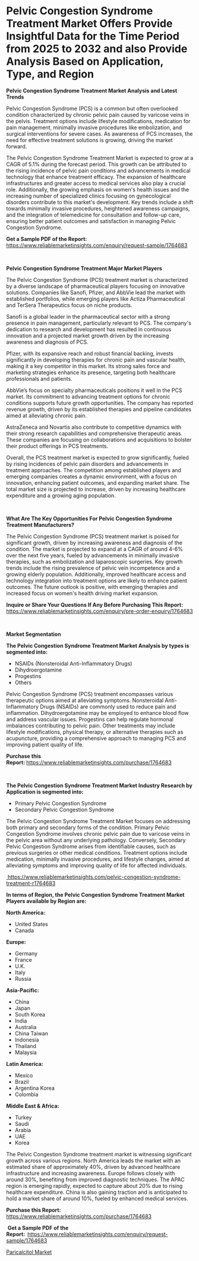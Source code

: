 <p><h1>Pelvic Congestion Syndrome Treatment Market Offers Provide Insightful Data for the Time Period from 2025 to 2032 and also Provide Analysis Based on Application, Type, and Region</h1></p><p><strong>Pelvic Congestion Syndrome Treatment Market Analysis and Latest Trends</strong></p>
<p><p>Pelvic Congestion Syndrome (PCS) is a common but often overlooked condition characterized by chronic pelvic pain caused by varicose veins in the pelvis. Treatment options include lifestyle modifications, medication for pain management, minimally invasive procedures like embolization, and surgical interventions for severe cases. As awareness of PCS increases, the need for effective treatment solutions is growing, driving the market forward.</p><p>The Pelvic Congestion Syndrome Treatment Market is expected to grow at a CAGR of 5.1% during the forecast period. This growth can be attributed to the rising incidence of pelvic pain conditions and advancements in medical technology that enhance treatment efficacy. The expansion of healthcare infrastructures and greater access to medical services also play a crucial role. Additionally, the growing emphasis on women's health issues and the increasing number of specialized clinics focusing on gynecological disorders contribute to this market's development. Key trends include a shift towards minimally invasive procedures, heightened awareness campaigns, and the integration of telemedicine for consultation and follow-up care, ensuring better patient outcomes and satisfaction in managing Pelvic Congestion Syndrome.</p></p>
<p><strong>Get a Sample PDF of the Report:&nbsp;</strong> <a href="https://www.reliablemarketinsights.com/enquiry/request-sample/1764683?utm_campaign=2943&utm_medium=2&utm_source=Github&utm_content=ia&utm_term=08032025&utm_id=pelvic-congestion-syndrome-treatment">https://www.reliablemarketinsights.com/enquiry/request-sample/1764683</a></p>
<p>&nbsp;</p>
<p><strong>Pelvic Congestion Syndrome Treatment Major Market Players</strong></p>
<p><p>The Pelvic Congestion Syndrome (PCS) treatment market is characterized by a diverse landscape of pharmaceutical players focusing on innovative solutions. Companies like Sanofi, Pfizer, and AbbVie lead the market with established portfolios, while emerging players like Actiza Pharmaceutical and TerSera Therapeutics focus on niche products.</p><p>Sanofi is a global leader in the pharmaceutical sector with a strong presence in pain management, particularly relevant to PCS. The company's dedication to research and development has resulted in continuous innovation and a projected market growth driven by the increasing awareness and diagnosis of PCS.</p><p>Pfizer, with its expansive reach and robust financial backing, invests significantly in developing therapies for chronic pain and vascular health, making it a key competitor in this market. Its strong sales force and marketing strategies enhance its presence, targeting both healthcare professionals and patients.</p><p>AbbVie’s focus on specialty pharmaceuticals positions it well in the PCS market. Its commitment to advancing treatment options for chronic conditions supports future growth opportunities. The company has reported revenue growth, driven by its established therapies and pipeline candidates aimed at alleviating chronic pain.</p><p>AstraZeneca and Novartis also contribute to competitive dynamics with their strong research capabilities and comprehensive therapeutic areas. These companies are focusing on collaborations and acquisitions to bolster their product offerings in PCS treatments.</p><p>Overall, the PCS treatment market is expected to grow significantly, fueled by rising incidences of pelvic pain disorders and advancements in treatment approaches. The competition among established players and emerging companies creates a dynamic environment, with a focus on innovation, enhancing patient outcomes, and expanding market share. The total market size is projected to increase, driven by increasing healthcare expenditure and a growing aging population.</p></p>
<p>&nbsp;</p>
<p><strong>What Are The Key Opportunities For Pelvic Congestion Syndrome Treatment Manufacturers?</strong></p>
<p><p>The Pelvic Congestion Syndrome (PCS) treatment market is poised for significant growth, driven by increasing awareness and diagnosis of the condition. The market is projected to expand at a CAGR of around 4-6% over the next five years, fueled by advancements in minimally invasive therapies, such as embolization and laparoscopic surgeries. Key growth trends include the rising prevalence of pelvic vein incompetence and a growing elderly population. Additionally, improved healthcare access and technology integration into treatment options are likely to enhance patient outcomes. The future outlook is positive, with emerging therapies and increased focus on women's health driving market expansion.</p></p>
<p><strong>Inquire or Share Your Questions If Any Before Purchasing This Report:</strong> <a href="https://www.reliablemarketinsights.com/enquiry/pre-order-enquiry/1764683?utm_campaign=2943&utm_medium=2&utm_source=Github&utm_content=ia&utm_term=08032025&utm_id=pelvic-congestion-syndrome-treatment">https://www.reliablemarketinsights.com/enquiry/pre-order-enquiry/1764683</a></p>
<p>&nbsp;</p>
<p><strong>Market Segmentation</strong></p>
<p><strong>The Pelvic Congestion Syndrome Treatment Market Analysis by types is segmented into:</strong></p>
<p><ul><li>NSAIDs (Nonsteroidal Anti-Inflammatory Drugs)</li><li>Dihydroergotamine</li><li>Progestins</li><li>Others</li></ul></p>
<p><p>Pelvic Congestion Syndrome (PCS) treatment encompasses various therapeutic options aimed at alleviating symptoms. Nonsteroidal Anti-Inflammatory Drugs (NSAIDs) are commonly used to reduce pain and inflammation. Dihydroergotamine may be employed to enhance blood flow and address vascular issues. Progestins can help regulate hormonal imbalances contributing to pelvic pain. Other treatments may include lifestyle modifications, physical therapy, or alternative therapies such as acupuncture, providing a comprehensive approach to managing PCS and improving patient quality of life.</p></p>
<p><strong>Purchase this Report:&nbsp;</strong><a href="https://www.reliablemarketinsights.com/purchase/1764683?utm_campaign=2943&utm_medium=2&utm_source=Github&utm_content=ia&utm_term=08032025&utm_id=pelvic-congestion-syndrome-treatment">https://www.reliablemarketinsights.com/purchase/1764683</a></p>
<p>&nbsp;</p>
<p><strong>The Pelvic Congestion Syndrome Treatment Market Industry Research by Application is segmented into:</strong></p>
<p><ul><li>Primary Pelvic Congestion Syndrome</li><li>Secondary Pelvic Congestion Syndrome</li></ul></p>
<p><p>The Pelvic Congestion Syndrome Treatment Market focuses on addressing both primary and secondary forms of the condition. Primary Pelvic Congestion Syndrome involves chronic pelvic pain due to varicose veins in the pelvic area without any underlying pathology. Conversely, Secondary Pelvic Congestion Syndrome arises from identifiable causes, such as previous surgeries or other medical conditions. Treatment options include medication, minimally invasive procedures, and lifestyle changes, aimed at alleviating symptoms and improving quality of life for affected individuals.</p></p>
<p><a href="https://www.reliablemarketinsights.com/pelvic-congestion-syndrome-treatment-r1764683?utm_campaign=2943&utm_medium=2&utm_source=Github&utm_content=ia&utm_term=08032025&utm_id=pelvic-congestion-syndrome-treatment">&nbsp;https://www.reliablemarketinsights.com/pelvic-congestion-syndrome-treatment-r1764683</a></p>
<p><strong>In terms of Region, the Pelvic Congestion Syndrome Treatment Market Players available by Region are:</strong></p>
<p>
    <p> <strong> North America: </strong>
        <ul>
            <li>United States</li>
            <li>Canada</li>
        </ul>
        </p> 
    <p> <strong> Europe: </strong>
        <ul>
            <li>Germany</li>
            <li>France</li>
            <li>U.K.</li>
            <li>Italy</li>
            <li>Russia</li>
        </ul>
        </p> 
    <p> <strong> Asia-Pacific: </strong>
        <ul>
            <li>China</li>
            <li>Japan</li>
            <li>South Korea</li>
            <li>India</li>
            <li>Australia</li>
            <li>China Taiwan</li>
            <li>Indonesia</li>
            <li>Thailand</li>
            <li>Malaysia</li>
        </ul>
        </p> 
    <p> <strong> Latin America: </strong>
        <ul>
            <li>Mexico</li>
            <li>Brazil</li>
            <li>Argentina Korea</li>
            <li>Colombia</li>
        </ul>
        </p> 
    <p> <strong> Middle East & Africa: </strong>
        <ul>
            <li>Turkey</li>
            <li>Saudi</li>
            <li>Arabia</li>
            <li>UAE</li>
            <li>Korea</li>
        </ul>
    </p>
    </p>
<p><p>The Pelvic Congestion Syndrome treatment market is witnessing significant growth across various regions. North America leads the market with an estimated share of approximately 40%, driven by advanced healthcare infrastructure and increasing awareness. Europe follows closely with around 30%, benefiting from improved diagnostic techniques. The APAC region is emerging rapidly, expected to capture about 20% due to rising healthcare expenditure. China is also gaining traction and is anticipated to hold a market share of around 10%, fueled by enhanced medical services.</p></p>
<p><strong>Purchase this Report: </strong><a href="https://www.reliablemarketinsights.com/purchase/1764683?utm_campaign=2943&utm_medium=2&utm_source=Github&utm_content=ia&utm_term=08032025&utm_id=pelvic-congestion-syndrome-treatment">https://www.reliablemarketinsights.com/purchase/1764683</a></p>
<p>&nbsp;<strong>Get a Sample PDF of the Report:&nbsp;&nbsp;</strong><a href="https://www.reliablemarketinsights.com/enquiry/request-sample/1764683?utm_campaign=2943&utm_medium=2&utm_source=Github&utm_content=ia&utm_term=08032025&utm_id=pelvic-congestion-syndrome-treatment">https://www.reliablemarketinsights.com/enquiry/request-sample/1764683</a></p>
<p><strong></strong></p>
<p><p><a href="https://github.com/genayziben/Market-Research-Report-List-1/blob/main/paricalcitol-market.md?utm_campaign=2943&utm_medium=2&utm_source=Github&utm_content=ia&utm_term=08032025&utm_id=pelvic-congestion-syndrome-treatment">Paricalcitol Market</a></p></p>